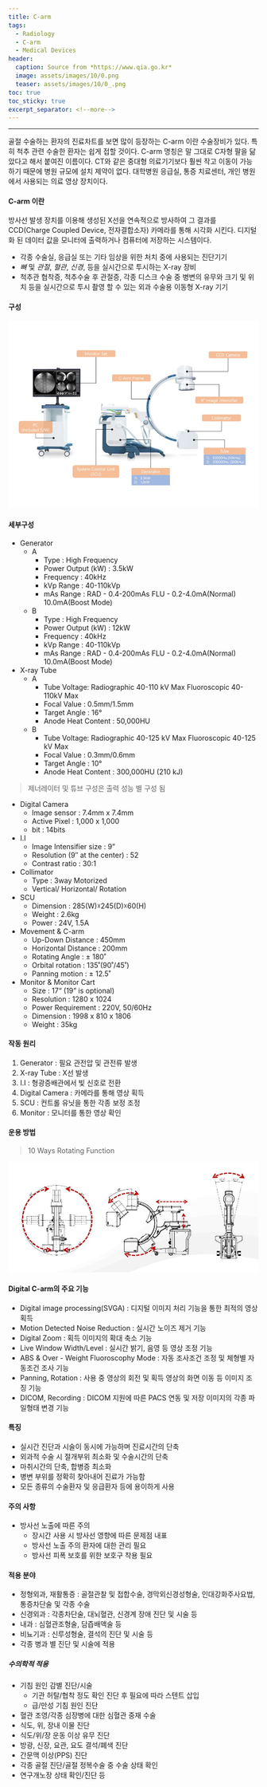 ```yaml
---
title: C-arm
tags:
  - Radiology
  - C-arm
  - Medical Devices
header:
  caption: Source from *https://www.qia.go.kr*
  image: assets/images/10/0.png
  teaser: assets/images/10/0_.png
toc: true
toc_sticky: true
excerpt_separator: <!--more-->
---
```

---

골절 수술하는 환자의 진료차트를 보면 많이 등장하는 C-arm 이란 수술장비가 있다.
특히 척추 관련 수술한 환자는 쉽게 접할 것이다.
C-arm 명칭은 말 그대로 C자형 팔을 닮았다고 해서 붙여진 이름이다.
CT와 같은 중대형 의료기기보다 훨씬 작고 이동이 가능하기 때문에 병원 규모에 설치 제약이 없다.
대학병원 응급실, 통증 치료센터, 개인 병원에서 사용되는 의료 영상 장치이다. 

#### C-arm 이란

방사선 발생 장치를 이용해 생성된 X선을 연속적으로 방사하여 그 결과를 CCD(Charge Coupled Device, 전자결합소자) 카메라를 통해 시각화 시킨다.
디지털화 된 데이터 값을 모니터에 출력하거나 컴퓨터에 저장하는 시스템이다.

- 각종 수술실, 응급실 또는 기타 임상을 위한 처치 중에 사용되는 진단기기
- *뼈* 및 *관절*, *혈관*, *신경*, 등을 실시간으로 투시하는 X-ray 장비
- 척추관 협착증, 척추수술 후 관절증, 각종 디스크 수술 중 병변의 유무와 크기 및 위치 등을 실시간으로 투시 촬영 할 수 있는 외과 수술용 이동형 X-ray 기기

#### 구성

![](/assets/images/10/1.jpg)

#### 세부구성

- Generator
  - A
    - Type : High Frequency
    - Power Output (kW) : 3.5kW
    - Frequency : 40kHz
    - kVp Range : 40-110kVp
    - mAs Range : RAD - 0.4-200mAs  FLU - 0.2-4.0mA(Normal)  10.0mA(Boost Mode)
  - B
      - Type : High Frequency
      - Power Output (kW) : 12kW
      - Frequency : 40kHz
      - kVp Range : 40-110kVp
      - mAs Range : RAD - 0.4-200mAs  FLU - 0.2-4.0mA(Normal)  10.0mA(Boost Mode)
- X-ray Tube
  - A
    - Tube Voltage: Radiographic 40-110 kV Max  Fluoroscopic 40-110kV Max
    - Focal Value : 0.5mm/1.5mm
    - Target Angle : 16°
    - Anode Heat Content : 50,000HU
  - B
    - Tube Voltage: Radiographic 40-125 kV Max  Fluoroscopic 40-125 kV Max
    - Focal Value : 0.3mm/0.6mm
    - Target Angle : 10°
    - Anode Heat Content : 300,000HU (210 kJ)

> 제너레이터 및 튜브 구성은 출력 성능 별 구성 됨

- Digital Camera
  - Image sensor : 7.4mm x 7.4mm
  - Active Pixel : 1,000 x 1,000
  - bit : 14bits
- I.I
  - Image Intensifier size : 9”
  - Resolution (9″ at the center) : 52
  - Contrast ratio : 30:1
- Collimator
  - Type : 3way Motorized
  - Vertical/ Horizontal/ Rotation
- SCU
  - Dimension : 285(W)☓245(D)☓60(H)
  - Weight : 2.6kg
  - Power : 24V, 1.5A
- Movement & C-arm
  - Up-Down Distance : 450mm
  - Horizontal Distance : 200mm
  - Rotating Angle : ± 180˚
  - Orbital rotation : 135˚(90˚/45˚)
  - Panning motion : ± 12.5˚
- Monitor & Monitor Cart
  - Size : 17“ (19” is optional)
  - Resolution : 1280 x 1024
  - Power Requirement : 220V, 50/60Hz
  - Dimension : 1998 x 810 x 1806
  - Weight : 35kg

#### 작동 원리

1. Generator : 필요 관전압 및 관전류 발생
2. X-ray Tube : X선 발생
3. I.I : 형광증배관에서 빛 신호로 전환
4. Digital Camera : 카메라를 통해 영상 획득
5. SCU : 컨트롤 유닛을 통한 각종 보정 조정
6. Monitor : 모니터를 통한 영상 확인

#### 운용 방법

> 10 Ways Rotating Function

![](/assets/images/10/2.jpg)

#### Digital C-arm의 주요 기능

- Digital image processing(SVGA) : 디지털 이미지 처리 기능을 통한 최적의 영상 획득
- Motion Detected Noise Reduction : 실시간 노이즈 제거 기능
- Digital Zoom : 획득 이미지의 확대 축소 기능
- Live Window Width/Level : 실시간 밝기, 음영 등 영상 조정 기능
- ABS & Over - Weight Fluoroscophy Mode : 자동 조사조건 조정 및 체형별 자동조건 조사 기능
- Panning, Rotation : 사용 중 영상의 회전 및 획득 영상의 화면 이동 등 이미지 조징 기능
- DICOM, Recording : DICOM 지원에 따른 PACS 연동 및 저장 이미지의 각종 파일형태 변경 기능

#### 특징

- 실시간 진단과 시술이 동시에 가능하며 진료시간의 단축
- 외과적 수술 시 절개부위 최소화 및 수술시간의 단축
- 마취시간의 단축, 합병증 최소화
- 병변 부위를 정확히 찾아내어 진료가 가능함
- 모든 종류의 수술환자 및 응급환자 등에 용이하게 사용

#### 주의 사항

- 방사선 노출에 따른 주의
  - 장시간 사용 시 방사선 영향에 따른 문제점 내표
  - 방사선 노출 주의 환자에 대한 관리 필요
  - 방사선 피폭 보호를 위한 보호구 착용 필요

#### 적용 분야

- 정형외과, 재활통증 : 골절관찰 및 접합수술, 경막외신경성형술, 인대강화주사요법, 통증차단술 및 각종 수술
- 신경외과 : 각종차단술, 대뇌혈관, 신경계 장애 진단 및 시술 등
- 내과 : 심혈관조형술, 담즙배액술 등
- 비뇨기과 : 신루성형술, 결석의 진단 및 시술 등
- 각종 병과 별 진단 및 시술에 적용

##### 수의학적 적용

- 기침 원인 감별 진단/시술
    - 기관 허탈/협착 정도 확인 진단 후 필요에 따라 스텐트 삽입
    - 급/만성 기침 원인 진단
- 혈관 조영/각종 심장병에 대한 심혈관 중재 수술
- 식도, 위, 장내 이물 진단
- 식도/위/장 운동 이상 유무 진단
- 방광, 신장, 요관, 요도 결석/폐색 진단
- 간문맥 이상(PPS) 진단
- 각종 골절 진단/골절 정복수술 중 수술 상태 확인
- 연구개노장 상태 확인/진단 등
